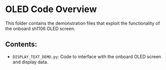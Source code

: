 # OLED Code Overview

This folder contains the demonstration files that exploit the functionality of the onboard sh1106 OLED screen.

## Contents:

- `DISPLAY_TEXT_DEMO.py`: Code to interface with the onboard OLED screen and display data.
